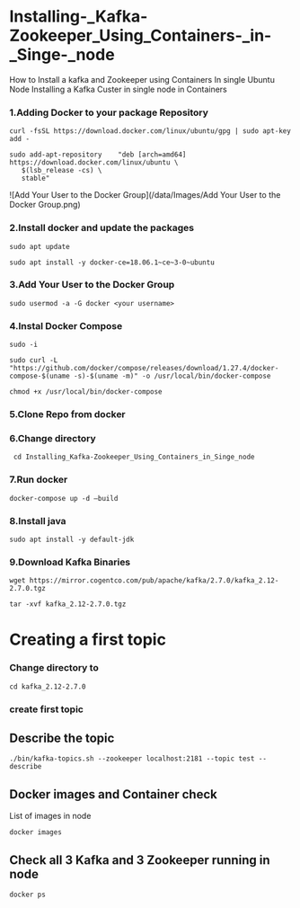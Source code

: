 # Installing-_Kafka-Zookeeper_Using_Containers-_in-_Singe-_node
 How to Install a kafka and Zookeeper using Containers In single Ubuntu Node
 Installing a Kafka Custer in single node in Containers
### 1.Adding Docker to your package Repository
```
curl -fsSL https://download.docker.com/linux/ubuntu/gpg | sudo apt-key add -

sudo add-apt-repository    "deb [arch=amd64] https://download.docker.com/linux/ubuntu \
   $(lsb_release -cs) \
   stable"
```
![Add Your User to the Docker Group](/data/Images/Add Your User to the Docker Group.png)
 
### 2.Install docker and update the packages
```
sudo apt update
```
```
sudo apt install -y docker-ce=18.06.1~ce~3-0~ubuntu
```
 
### 3.Add Your User to the Docker Group
```
sudo usermod -a -G docker <your username>
```
 
### 4.Instal Docker Compose
```
sudo -i
```
```
sudo curl -L "https://github.com/docker/compose/releases/download/1.27.4/docker-compose-$(uname -s)-$(uname -m)" -o /usr/local/bin/docker-compose

  ```
```
chmod +x /usr/local/bin/docker-compose
```

### 5.Clone Repo from docker
 

### 6.Change directory 
```
 cd Installing_Kafka-Zookeeper_Using_Containers_in_Singe_node
```
### 7.Run docker 
```
docker-compose up -d –build
 ```
 

### 8.Install java
```
sudo apt install -y default-jdk
```

### 9.Download Kafka Binaries
 ```
wget https://mirror.cogentco.com/pub/apache/kafka/2.7.0/kafka_2.12-2.7.0.tgz 
   ```
```
tar -xvf kafka_2.12-2.7.0.tgz 
```
 




# Creating a first topic 
### Change directory to 
```
cd kafka_2.12-2.7.0
```

### create first topic
 
## Describe the topic
```
./bin/kafka-topics.sh --zookeeper localhost:2181 --topic test --describe
```

## Docker images and Container check
List of images in node
```
docker images 
```
 
## Check all 3 Kafka and 3 Zookeeper running in node

 ```
docker ps
```
 

